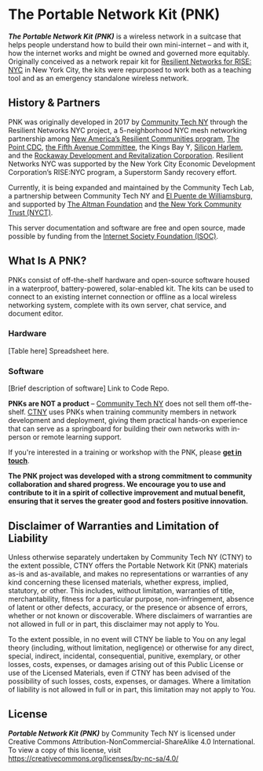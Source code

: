 # **The Portable Network Kit (PNK)**

***The Portable Network Kit (PNK)*** is a wireless network in a suitcase that helps people understand how to build their own mini-internet – and with it, how the internet works and might be owned and governed more equitably. Originally conceived as a network repair kit for [Resilient Networks for RISE: NYC](https://www.newamerica.org/resilient-communities/flexible-future-ready-networks/rise-nyc/) in New York City, the kits were repurposed to work both as a teaching tool and as an emergency standalone wireless network. 

## **History & Partners**

PNK was originally developed in 2017 by [Community Tech NY](https://www.communitytechny.org/) through the Resilient Networks NYC project, a 5-neighborhood NYC mesh networking partnership among [New America’s Resilient Communities program](https://www.newamerica.org/resilient-communities/), [The Point CDC](https://www.thepoint.org/), [the Fifth Avenue Committee](https://hcr.ny.gov/location/fifth-avenue-committee-inc), the Kings Bay Y, [Silicon Harlem](https://siliconharlem.com/), and the [Rockaway Development and Revitalization Corporation](https://www.rdrc.org/). Resilient Networks NYC was supported by the New York City Economic Development Corporation’s RISE:NYC program, a Superstorm Sandy recovery effort. 

Currently, it is being expanded and maintained by the Community Tech Lab, a partnership between Community Tech NY and [El Puente de Williamsburg](https://www.elpuente.org/), and supported by [The Altman Foundation](https://www.altmanfoundation.org/) and [the New York Community Trust (NYCT)](https://thenytrust.org/).

This server documentation and software are free and open source, made possible by funding from the [Internet Society Foundation (ISOC)](https://www.internetsociety.org/).

## **What Is A PNK?**

PNKs consist of off-the-shelf hardware and open-source software housed in a waterproof, battery-powered, solar-enabled kit. The kits can be used to connect to an existing internet connection or offline as a local wireless networking system, complete with its own server, chat service, and document editor. 

### **Hardware**

[Table here] 
Spreadsheet here. 

### **Software**
[Brief description of software] 
Link to Code Repo. 

**PNKs are NOT a product** – [Community Tech NY](https://www.communitytechny.org/) does not sell them off-the-shelf. [CTNY](https://www.communitytechny.org/) uses PNKs when training community members in network development and deployment, giving them practical hands-on experience that can serve as a springboard for building their own networks with in-person or remote learning support.

If you're interested in a training or workshop with the PNK, please **[get in touch](https://docs.google.com/forms/d/e/1FAIpQLSeaSGgodyQXhLplaR_w3bcliHZtsk8GAK5E5mqxCkI6_oVRzw/viewform?usp=sf_link)**.

**The PNK project was developed with a strong commitment to community collaboration and shared progress. We encourage you to use and contribute to it in a spirit of collective improvement and mutual benefit, ensuring that it serves the greater good and fosters positive innovation.**

## **Disclaimer of Warranties and Limitation of Liability**

Unless otherwise separately undertaken by Community Tech NY (CTNY) to the extent possible, CTNY offers the Portable Network Kit (PNK) materials as-is and as-available, and makes no representations or warranties of any kind concerning these licensed materials, whether express, implied, statutory, or other. This includes, without limitation, warranties of title, merchantability, fitness for a particular purpose, non-infringement, absence of latent or other defects, accuracy, or the presence or absence of errors, whether or not known or discoverable. Where disclaimers of warranties are not allowed in full or in part, this disclaimer may not apply to You.

To the extent possible, in no event will CTNY be liable to You on any legal theory (including, without limitation, negligence) or otherwise for any direct, special, indirect, incidental, consequential, punitive, exemplary, or other losses, costs, expenses, or damages arising out of this Public License or use of the Licensed Materials, even if CTNY has been advised of the possibility of such losses, costs, expenses, or damages. Where a limitation of liability is not allowed in full or in part, this limitation may not apply to You.

## **License**

***Portable Network Kit (PNK)*** by Community Tech NY is licensed under Creative Commons Attribution-NonCommercial-ShareAlike 4.0 International. To view a copy of this license, visit https://creativecommons.org/licenses/by-nc-sa/4.0/



